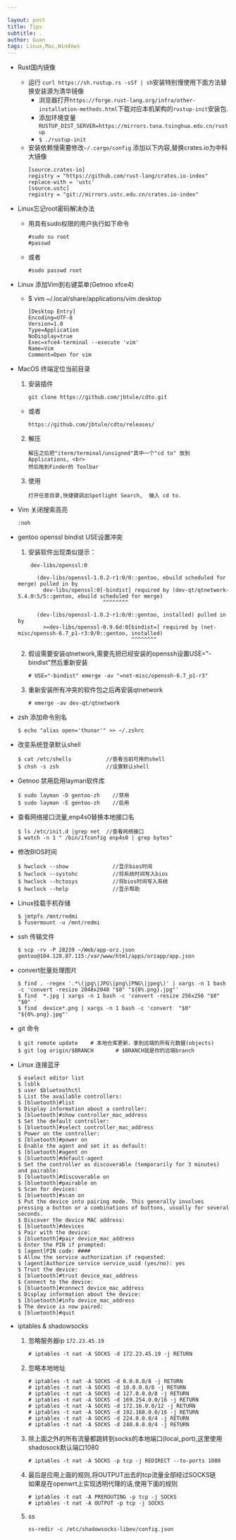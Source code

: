 ```yaml
---

layout: post
title: Tips
subtitle: .
author: Guan
tags: Linux,Mac,Windows
---
```



- Rust国内镜像
    - 运行 `curl https://sh.rustup.rs -sSf | sh`安装特别慢使用下面方法替换安装源为清华镜像
       - 浏览器打开`https://forge.rust-lang.org/infra/other-installation-methods.html`下载对应本机架构的`rustup-init`安装包.
       - 添加环境变量`RUSTUP_DIST_SERVER=https://mirrors.tuna.tsinghua.edu.cn/rustup`
       - `$ ./rustup-init`
    - 安装依赖慢需要修改`~/.cargo/config` 添加以下内容,替换crates.io为中科大镜像
        ```
        [source.crates-io]
        registry = "https://github.com/rust-lang/crates.io-index"
        replace-with = 'ustc'
        [source.ustc]
        registry = "git://mirrors.ustc.edu.cn/crates.io-index"
        ```
- Linux忘记root密码解决办法
    - 用具有sudo权限的用户执行如下命令
        ```
        #sudo su root
        #passwd
        ```
    - 或者
        ```
        #sudo passwd root
        ```
- Linux 添加Vim到右键菜单(Getnoo xfce4)
    - $ vim ~/.local/share/applications/vim.desktop
        ```
        [Desktop Entry]
        Encoding=UTF-8
        Version=1.0
        Type=Application
        NoDisplay=true
        Exec=xfce4-terminal --execute 'vim'
        Name=Vim
        Comment=Open for vim

        ```

- MacOS 终端定位当前目录
    1. 安装插件
         ```
         git clone https://github.com/jbtule/cdto.git
         ```
    -  或者 
         ```
         https://github.com/jbtule/cdto/releases/
         ```
    2. 解压
         ```
         解压之后把"iterm/terminal/unsigned"其中一个"cd to" 放到Applications, <br>
         然后拖到Finder的 Toolbar
         ```
    
    3. 使用
          ```
          打开任意目录,快捷键调出Spotlight Search,  输入 cd to.
          ```
    
- Vim 关闭搜索高亮
    ```
    :noh
    ```
    
- gentoo openssl bindist USE设置冲突
    1. 安装软件出现类似提示：
    ```
        dev-libs/openssl:0
    
          (dev-libs/openssl-1.0.2-r1:0/0::gentoo, ebuild scheduled for merge) pulled in by
            dev-libs/openssl:0[-bindist] required by (dev-qt/qtnetwork-5.4.0:5/5::gentoo, ebuild scheduled for merge)
                               ^^^^^^^^                                                                                                                 
    
          (dev-libs/openssl-1.0.2-r1:0/0::gentoo, installed) pulled in by
            >=dev-libs/openssl-0.9.6d:0[bindist=] required by (net-misc/openssh-6.7_p1-r3:0/0::gentoo, installed)
                                        ^^^^^^^^          
    ```
    2. 假设需要安装qtnetwork,需要先把已经安装的openssh设置USE="-bindist"然后重新安装
        ```
        # USE="-bindist" emerge -av "=net-misc/openssh-6.7_p1-r3"
        ```
    3. 重新安装所有冲突的软件包之后再安装qtnetwork
        ```
        # emerge -av dev-qt/qtnetwork
        ```
    
- zsh 添加命令别名
    ```
    $ echo "alias open='thunar'" >> ~/.zshrc
    ```
- 改变系统登录默认shell
    ```
    $ cat /etc/shells           //查看当前可用的shell
    $ chsh -s zsh               //设置默认shell
    ```
- Getnoo 禁用启用layman软件库
    ```
    $ sudo layman -D gentoo-zh    //禁用
    $ sudo layman -E gentoo-zh    //启用
    ```
- 查看网络接口流量,enp4s0替换本地接口名
    ```
    $ ls /etc/init.d |grep net  //查看网络接口
    $ watch -n 1 " /bin/ifconfig enp4s0 | grep bytes"
    ```
- 修改BIOS时间
    ```
    $ hwclock --show              //显示bios时间
    $ hwclock --systohc           //将系统时间写入bios
    $ hwclock --hctosys           //将bios时间写入系统
    $ hwclock --help              //显示帮助
    ```
- Linux挂载手机存储
    ```
    $ jmtpfs /mnt/redmi
    $ fusermount -u /mnt/redmi
    ```

- ssh 传输文件
    ```
    $ scp -rv -P 28239 ~/Web/app-orz.json gentoo@104.128.87.115:/var/www/html/apps/orzapp/app.json
    ```
- convert批量处理图片
    ```
    $ find . -regex '.*\(jpg\|JPG\|png\|PNG\|jpeg\)' | xargs -n 1 bash -c 'convert -resize 2048x2048 "$0" "${0%.png}.jpg"'
    $ find  *.jpg | xargs -n 1 bash -c 'convert -resize 256x256 "$0" "$0" '
    $ find  device*.png | xargs -n 1 bash -c 'convert  "$0" "${0%.png}.jpg"'
    ```
- git 命令
    ```
    $ git remote update    # 本地仓库更新，拿到远端的所有元数据(objects)
    $ git log origin/$BRANCH       # $BRANCH就是你的远端branch

    ```
- Linux 连接蓝牙
    ```
    $ eselect editor list 
    $ lsblk
    $ user $bluetoothctl
    $ List the available controllers:
    $ [bluetooth]#list
    $ Display information about a controller:
    $ [bluetooth]#show controller_mac_address
    $ Set the default controller:
    $ [bluetooth]#select controller_mac_address
    $ Power on the controller:
    $ [bluetooth]#power on
    $ Enable the agent and set it as default:
    $ [bluetooth]#agent on
    $ [bluetooth]#default-agent
    $ Set the controller as discoverable (temporarily for 3 minutes) and pairable:
    $ [bluetooth]#discoverable on
    $ [bluetooth]#pairable on
    $ Scan for devices:
    $ [bluetooth]#scan on
    $ Put the device into pairing mode. This generally involves pressing a button or a combinations of buttons, usually for several seconds.
    $ Discover the device MAC address:
    $ [bluetooth]#devices
    $ Pair with the device:
    $ [bluetooth]#pair device_mac_address
    $ Enter the PIN if prompted:
    $ [agent]PIN code: ####
    $ Allow the service authorization if requested:
    $ [agent]Authorize service service_uuid (yes/no): yes
    $ Trust the device:
    $ [bluetooth]#trust device_mac_address
    $ Connect to the device:
    $ [bluetooth]#connect device_mac_address
    $ Display information about the device:
    $ [bluetooth]#info device_mac_address
    $ The device is now paired:
    $ [bluetooth]#quit

    ```
- iptables & shadowsocks 

    1. 忽略服务器ip `172.23.45.19`
        ```
        # iptables -t nat -A SOCKS -d 172.23.45.19 -j RETURN
        ```
    2. 忽略本地地址
        ```
        # iptables -t nat -A SOCKS -d 0.0.0.0/8 -j RETURN
        # iptables -t nat -A SOCKS -d 10.0.0.0/8 -j RETURN
        # iptables -t nat -A SOCKS -d 127.0.0.0/8 -j RETURN
        # iptables -t nat -A SOCKS -d 169.254.0.0/16 -j RETURN
        # iptables -t nat -A SOCKS -d 172.16.0.0/12 -j RETURN
        # iptables -t nat -A SOCKS -d 192.168.0.0/16 -j RETURN
        # iptables -t nat -A SOCKS -d 224.0.0.0/4 -j RETURN
        # iptables -t nat -A SOCKS -d 240.0.0.0/4 -j RETURN
        ```
    3. 除上面之外的所有流量都跳转到socks的本地端口(local_port),这里使用shadosock默认端口1080
        ```
        # iptables -t nat -A SOCKS -p tcp -j REDIRECT --to-ports 1080
        ```
    4. 最后是应用上面的规则,将OUTPUT出去的tcp流量全部经过SOCKS链
       <br>如果是在openwrt上实现透明代理的话,使用下面的规则
        ```
        # iptables -t nat -A PREROUTING -p tcp -j SOCKS
        # iptables -t nat -A OUTPUT -p tcp -j SOCKS
        ```

    5. ss 
        ```
        ss-redir -c /etc/shadowsocks-libev/config.json
        ```
